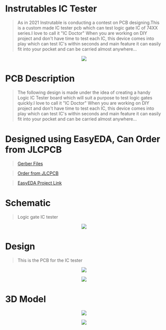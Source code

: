 # Instrutables IC Tester


> As in 2021 Instrutable is conducting a contest on PCB designing.This is a custom made IC tester pcb which can test logic gate IC of 74XX series.I love to call it "IC Doctor" When you are working on DIY project and don't have time to test each IC, this device comes into play which can test IC's within seconds and main feature it can easily fit into your pocket and can be carried almost anywhere...


<p align="center">
<img align="center" src="https://github.com/the-non-academic-coder/IC-Tester-PCB-/blob/main/3D%20View1.png">
</p>

  
# PCB Description
>The following design is made under the idea of creating a handy Logic IC Tester board which will suit a purpose to test logic gates quickly.I love to call it "IC Doctor" When you are working on DIY project and don't have time to test each IC, this device comes into play which can test IC's within seconds and main feature it can easily fit into your pocket and can be carried almost anywhere...

# Designed using EasyEDA, Can Order from JLCPCB

>[Gerber Files](https://github.com/the-non-academic-coder/IC-Tester-PCB-/blob/main/IC%20tester%20Gerber.zip)

> [Order from JLCPCB](https://jlcpcb.com/)

>[EasyEDA Project Link](https://oshwlab.com/siddhesh.vn/smart-sanitizer-dispenser)


# Schematic

> Logic gate IC tester 

<p align="center">
<img align="center" src="https://github.com/the-non-academic-coder/IC-Tester-PCB-/blob/main/Schematic.png">
</p>

# Design
> This is the PCB for the IC tester

<p align="center">
<img align="center" src="https://github.com/the-non-academic-coder/IC-Tester-PCB-/blob/main/PCB_layout.png">
</p>

<p align="center">
<img align="center" src="https://github.com/the-non-academic-coder/IC-Tester-PCB-/blob/main/PCB_layout%201.png">
</p>


# 3D Model
<p align="center">
<img align="center"src="https://github.com/the-non-academic-coder/IC-Tester-PCB-/blob/main/3D%20View1.png">
</p>

<p align="center">
<img align="center"src="https://github.com/the-non-academic-coder/IC-Tester-PCB-/blob/main/3D%20View2.png">
</p>


